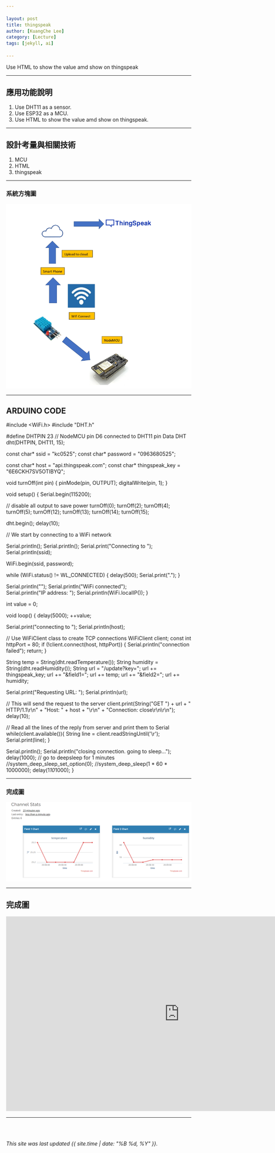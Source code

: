 ```yaml
---

layout: post
title: thingspeak
author: [KuangChe Lee]
category: [Lecture]
tags: [jekyll, ai]

---
```


Use HTML to show the value amd show on thingspeak

---

## 應用功能說明
1. Use DHT11 as a sensor.
2. Use ESP32 as a MCU.
3. Use HTML to show the value amd show on thingspeak.

---

## 設計考量與相關技術
1. MCU
2. HTML
3. thingspeak

---

### 系統方塊圖

![](https://github.com/kevinlee0525/MCU-project/blob/main/images/33.png?raw=true)

---

## ARDUINO CODE
#include <WiFi.h> 
#include "DHT.h"

#define DHTPIN 23     // NodeMCU pin D6 connected to DHT11 pin Data
DHT dht(DHTPIN, DHT11, 15);

const char* ssid     = "kc0525";
const char* password = "0963680525";


const char* host = "api.thingspeak.com";
const char* thingspeak_key = "6E6CKH7SV5OTIBYQ";

void turnOff(int pin) {
  pinMode(pin, OUTPUT);
  digitalWrite(pin, 1);
}

void setup() {
  Serial.begin(115200);

  // disable all output to save power
  turnOff(0);
  turnOff(2);
  turnOff(4);
  turnOff(5);
  turnOff(12);
  turnOff(13);
  turnOff(14);
  turnOff(15);

  dht.begin();
  delay(10);
  

  // We start by connecting to a WiFi network

  Serial.println();
  Serial.println();
  Serial.print("Connecting to ");
  Serial.println(ssid);
  
  WiFi.begin(ssid, password);
  
  while (WiFi.status() != WL_CONNECTED) {
    delay(500);
    Serial.print(".");
  }

  Serial.println("");
  Serial.println("WiFi connected");  
  Serial.println("IP address: ");
  Serial.println(WiFi.localIP());
}

int value = 0;

void loop() {
  delay(5000);
  ++value;

  Serial.print("connecting to ");
  Serial.println(host);
  
  // Use WiFiClient class to create TCP connections
  WiFiClient client;
  const int httpPort = 80;
  if (!client.connect(host, httpPort)) {
    Serial.println("connection failed");
    return;
  }

  String temp = String(dht.readTemperature());
  String humidity = String(dht.readHumidity());
  String url = "/update?key=";
  url += thingspeak_key;
  url += "&field1=";
  url += temp;
  url += "&field2=";
  url += humidity;
  
  Serial.print("Requesting URL: ");
  Serial.println(url);
  
  // This will send the request to the server
  client.print(String("GET ") + url + " HTTP/1.1\r\n" +
               "Host: " + host + "\r\n" + 
               "Connection: close\r\n\r\n");
  delay(10);
  
  // Read all the lines of the reply from server and print them to Serial
  while(client.available()){
    String line = client.readStringUntil('\r');
    Serial.print(line);
  }
  
  Serial.println();
  Serial.println("closing connection. going to sleep...");
  delay(1000);
  // go to deepsleep for 1 minutes
  //system_deep_sleep_set_option(0);
  //system_deep_sleep(1 * 60 * 1000000);
  delay(1*10*1000);
}

---

### 完成圖

![](https://github.com/kevinlee0525/MCU-project/blob/main/images/5.25.png?raw=true)



---


## 完成圖
<iframe width="942" height="530" src="https://www.youtube.com/embed/2W1j5O0tnoI" title="55555555" frameborder="0" allow="accelerometer; autoplay; clipboard-write; encrypted-media; gyroscope; picture-in-picture; web-share" allowfullscreen></iframe>

---



<br>
<br>

*This site was last updated {{ site.time | date: "%B %d, %Y" }}.*
